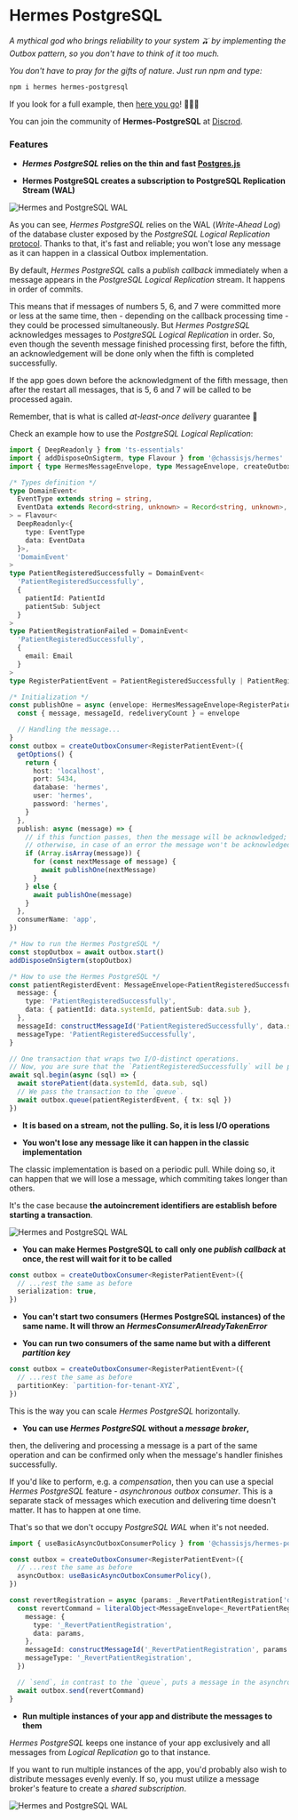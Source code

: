 # Hermes PostgreSQL

_A mythical god who brings reliability to your system 🫒 by implementing the Outbox pattern, so you don't have to think of it too much._

_You don't have to pray for the gifts of nature. Just run npm and type:_

```bash
npm i hermes hermes-postgresql
```

If you look for a full example, then [here you go](https://github.com/chassisjs/hermes/blob/main/examples/postgresql/patient-registration/index.ts)! 🎉🎉🎉

You can join the community of **Hermes-PostgreSQL** at [Discrod](https://discord.gg/EmMj58mu).

### Features

- **_Hermes PostgreSQL_ relies on the thin and fast [Postgres.js](https://github.com/porsager/postgres)**

- **Hermes PostgreSQL creates a subscription to PostgreSQL Replication Stream (WAL)**

![Hermes and PostgreSQL WAL](./public/outbox-concept.png)

As you can see, _Hermes PostgreSQL_ relies on the WAL (_Write-Ahead Log_) of the database cluster exposed by the _PostgreSQL Logical Replication_ [protocol](https://www.postgresql.org/docs/current/logical-replication.html). Thanks to that, it's fast and reliable; you won't lose any message as it can happen in a classical Outbox implementation.

By default, _Hermes PostgreSQL_ calls a _publish callback_ immediately when a message appears in the _PostgreSQL Logical Replication_ stream. It happens in order of commits.

This means that if messages of numbers 5, 6, and 7 were committed more or less at the same time, then - depending on the callback processing time - they could be processed simultaneously. But _Hermes PostgreSQL_ acknowledges messages to _PostgreSQL Logical Replication_ in order. So, even though the seventh message finished processing first, before the fifth, an acknowledgement will be done only when the fifth is completed successfully.

If the app goes down before the acknowledgment of the fifth message, then after the restart all messages, that is 5, 6 and 7 will be called to be processed again.

Remember, that is what is called _at-least-once delivery_ guarantee 🥰

Check an example how to use the _PostgreSQL Logical Replication_:

```typescript
import { DeepReadonly } from 'ts-essentials'
import { addDisposeOnSigterm, type Flavour } from '@chassisjs/hermes'
import { type HermesMessageEnvelope, type MessageEnvelope, createOutboxConsumer } from '@chassisjs/hermes-postgresql'

/* Types definition */
type DomainEvent<
  EventType extends string = string,
  EventData extends Record<string, unknown> = Record<string, unknown>,
> = Flavour<
  DeepReadonly<{
    type: EventType
    data: EventData
  }>,
  'DomainEvent'
>
type PatientRegisteredSuccessfully = DomainEvent<
  'PatientRegisteredSuccessfully',
  {
    patientId: PatientId
    patientSub: Subject
  }
>
type PatientRegistrationFailed = DomainEvent<
  'PatientRegisteredSuccessfully',
  {
    email: Email
  }
>
type RegisterPatientEvent = PatientRegisteredSuccessfully | PatientRegistrationFailed

/* Initialization */
const publishOne = async (envelope: HermesMessageEnvelope<RegisterPatientEvent>) => {
  const { message, messageId, redeliveryCount } = envelope

  // Handling the message...
}
const outbox = createOutboxConsumer<RegisterPatientEvent>({
  getOptions() {
    return {
      host: 'localhost',
      port: 5434,
      database: 'hermes',
      user: 'hermes',
      password: 'hermes',
    }
  },
  publish: async (message) => {
    // if this function passes, then the message will be acknowledged;
    // otherwise, in case of an error the message won't be acknowledged.
    if (Array.isArray(message)) {
      for (const nextMessage of message) {
        await publishOne(nextMessage)
      }
    } else {
      await publishOne(message)
    }
  },
  consumerName: 'app',
})

/* How to run the Hermes PostgreSQL */
const stopOutbox = await outbox.start()
addDisposeOnSigterm(stopOutbox)

/* How to use the Hermes PostgreSQL */
const patientRegisterdEvent: MessageEnvelope<PatientRegisteredSuccessfully> = {
  message: {
    type: 'PatientRegisteredSuccessfully',
    data: { patientId: data.systemId, patientSub: data.sub },
  },
  messageId: constructMessageId('PatientRegisteredSuccessfully', data.sub),
  messageType: 'PatientRegisteredSuccessfully',
}

// One transaction that wraps two I/O-distinct operations.
// Now, you are sure that the `PatientRegisteredSuccessfully` will be published at-least-once.
await sql.begin(async (sql) => {
  await storePatient(data.systemId, data.sub, sql)
  // We pass the transaction to the `queue`.
  await outbox.queue(patientRegisterdEvent, { tx: sql })
})
```

- **It is based on a stream, not the pulling. So, it is less I/O operations**

- **You won't lose any message like it can happen in the classic implementation**

The classic implementation is based on a periodic pull. While doing so, it can happen that we will lose a message, which commiting takes longer than others.

It's the case because **the autoincrement identifiers are establish before starting a transaction**.

![Hermes and PostgreSQL WAL](./public/outbox-gap.png)

- **You can make Hermes PostgreSQL to call only one _publish callback_ at once, the rest will wait for it to be called**

```typescript
const outbox = createOutboxConsumer<RegisterPatientEvent>({
  // ...rest the same as before
  serialization: true,
})
```

- **You can't start two consumers (Hermes PostgreSQL instances) of the same name. It will throw an _HermesConsumerAlreadyTakenError_**

- **You can run two consumers of the same name but with a different _partition key_**

```typescript
const outbox = createOutboxConsumer<RegisterPatientEvent>({
  // ...rest the same as before
  partitionKey: `partition-for-tenant-XYZ`,
})
```

This is the way you can scale _Hermes PostgreSQL_ horizontally.

- **You can use _Hermes PostgreSQL_ without a _message broker_,**

then, the delivering and processing a message is a part of the same operation and can be confirmed only when the message's handler finishes successfully.

If you'd like to perform, e.g. a _compensation_, then you can use a special _Hermes PostgreSQL_ feature - _asynchronous outbox consumer_. This is a separate stack of messages which execution and delivering time doesn't matter. It has to happen at one time.

That's so that we don't occupy _PostgreSQL WAL_ when it's not needed.

```typescript
import { useBasicAsyncOutboxConsumerPolicy } from '@chassisjs/hermes-postgresql'

const outbox = createOutboxConsumer<RegisterPatientEvent>({
  // ...rest the same as before
  asyncOutbox: useBasicAsyncOutboxConsumerPolicy(),
})

const revertRegistration = async (params: _RevertPatientRegistration['data'], email: Email) => {
  const revertCommand = literalObject<MessageEnvelope<_RevertPatientRegistration>>({
    message: {
      type: '_RevertPatientRegistration',
      data: params,
    },
    messageId: constructMessageId('_RevertPatientRegistration', params.sub.toString()),
    messageType: '_RevertPatientRegistration',
  })

  // `send`, in contrast to the `queue`, puts a message in the asynchronous stack.
  await outbox.send(revertCommand)
}
```

- **Run multiple instances of your app and distribute the messages to them**

_Hermes PostgreSQL_ keeps one instance of your app exclusively and all messages from _Logical Replication_ go to that instance.

If you want to run multiple instances of the app, you'd probably also wish to distribute messages evenly evenly. If so, you must utilize a message broker's feature to create a _shared subscription_.

![Hermes and PostgreSQL WAL](./public/outbox-messages-scaling.png)
